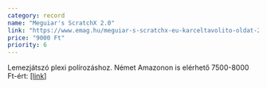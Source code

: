 ```yaml
---
category: record
name: "Meguiar's ScratchX 2.0"
link: "https://www.emag.hu/meguiar-s-scratchx-eu-karceltavolito-oldat-207ml-g10307eumg/pd/D0X1RLBBM/#reviews-section"
price: "9000 Ft"
priority: 6
---
```

Lemezjátszó plexi polírozáshoz. Német Amazonon is elérhető 7500-8000 Ft-ért: [[link]](https://www.amazon.de/-/en/G10307-Meguiars-ScratchX-2-0/dp/B0006ZXUAG/ref=sr_1_1?crid=3FGKTQJ2ERTQE&keywords=meguiar%27s+g10307eu+scratch+x+2%2C0&qid=1677123174&sprefix=Meguiar%27s+ScratchX%2Caps%2C315&sr=8-1)